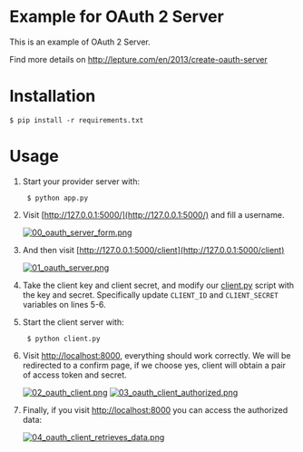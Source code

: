 # Example for OAuth 2 Server

This is an example of OAuth 2 Server.

Find more details on <http://lepture.com/en/2013/create-oauth-server>

# Installation

    $ pip install -r requirements.txt

# Usage

1. Start your provider server with:

        $ python app.py

2. Visit [http://127.0.0.1:5000/](http://127.0.0.1:5000/) and fill a username.

    [![00_oauth_server_form.png](img/00_oauth_server_form.png)]()

3. And then visit [http://127.0.0.1:5000/client](http://127.0.0.1:5000/client)

    [![01_oauth_server.png](img/01_oauth_server.png)]()

4. Take the client key and client secret, and modify our [client.py](client.py)
script with the key and secret.
Specifically update `CLIENT_ID` and `CLIENT_SECRET` variables on lines 5-6.

5. Start the client server with:

        $ python client.py


6. Visit [http://localhost:8000](http://localhost:8000), everything should work
correctly. We will be redirected to a confirm page, if we choose yes, client
will obtain a pair of access token and secret.

    [![02_oauth_client.png](img/02_oauth_client.png)]()
    [![03_oauth_client_authorized.png](img/03_oauth_client_authorized.png)]()

7. Finally, if you visit [http://localhost:8000](http://localhost:8000)
you can access the authorized data:

    [![04_oauth_client_retrieves_data.png](img/04_oauth_client_retrieves_data.png)]()
